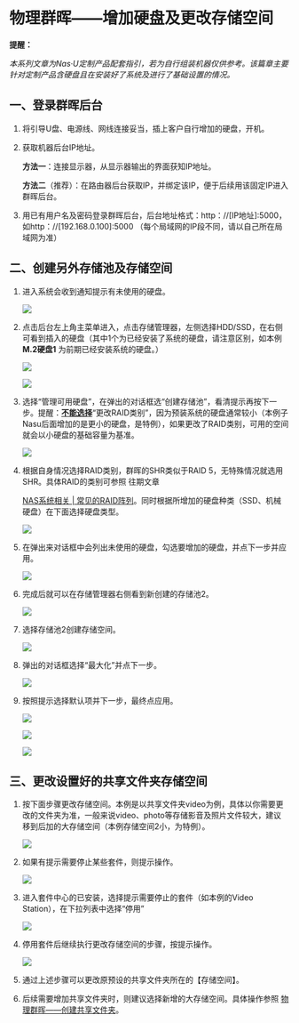 # 物理群晖——增加硬盘及更改存储空间

**提醒：**

*本系列文章为Nas·U定制产品配套指引，若为自行组装机器仅供参考。该篇章主要针对定制产品含硬盘且在安装好了系统及进行了基础设置的情况。*

## 一、登录群晖后台

1. 将引导U盘、电源线、网线连接妥当，插上客户自行增加的硬盘，开机。

2. 获取机器后台IP地址。

   **方法一**：连接显示器，从显示器输出的界面获知IP地址。

   **方法二**（推荐）：在路由器后台获取IP，并绑定该IP，便于后续用该固定IP进入群晖后台。

3. 用已有用户名及密码登录群晖后台，后台地址格式：http：//[IP地址]:5000，如http：//[192.168.0.100]:5000 （每个局域网的IP段不同，请以自己所在局域网为准）

## 二、创建另外存储池及存储空间

1. 进入系统会收到通知提示有未使用的硬盘。

   ![](https://webp.nas-u.top/Nasu_241205134543.png)

2. 点击后台左上角主菜单进入，点击存储管理器，左侧选择HDD/SSD，在右侧可看到插入的硬盘（其中1个为已经安装了系统的硬盘，请注意区别，如本例 **M.2硬盘1** 为前期已经安装系统的硬盘。）

   ![](https://webp.nas-u.top/Nasu_241205125156.png)

   ![](https://webp.nas-u.top/Nasu_241205134857.png)

3. 选择“管理可用硬盘”，在弹出的对话框选“创建存储池”，看清提示再按下一步。提醒：**<u>不能选择</u>**“更改RAID类别”，因为预装系统的硬盘通常较小（本例子Nasu后面增加的是更小的硬盘，是特例），如果更改了RAID类别，可用的空间就会以小硬盘的基础容量为基准。

   ![](https://webp.nas-u.top/Nasu_241205135058.png)

4. 根据自身情况选择RAID类别，群晖的SHR类似于RAID 5，无特殊情况就选用SHR。具体RAID的类别可参照 往期文章

   [NAS系统相关 | 常见的RAID阵列](https://docs.nas-u.top/System/Raid%20Array.html)。同时根据所增加的硬盘种类（SSD、机械硬盘）在下面选择硬盘类型。

   ![](https://webp.nas-u.top/Nasu_241205135400.png)

5. 在弹出来对话框中会列出未使用的硬盘，勾选要增加的硬盘，并点下一步并应用。

   ![](https://webp.nas-u.top/Nasu_241205135634.png)

6. 完成后就可以在存储管理器右侧看到新创建的存储池2。

   ![](https://webp.nas-u.top/Nasu_241205140146.png)

7. 选择存储池2创建存储空间。

   ![](https://webp.nas-u.top/Nasu_241205140053.png)

8. 弹出的对话框选择“最大化”并点下一步。

   ![](https://webp.nas-u.top/Nasu_241205140326.png)

9. 按照提示选择默认项并下一步，最终点应用。

   ![](https://webp.nas-u.top/Nasu_241205140356.png)

   ![](https://webp.nas-u.top/Nasu_241205140642.png)

   ![](https://webp.nas-u.top/Nasu_241205140659.png)

   

## 三、更改设置好的共享文件夹存储空间

1. 按下面步骤更改存储空间。本例是以共享文件夹video为例，具体以你需要更改的文件夹为准，一般来说video、photo等存储影音及照片文件较大，建议移到后加的大存储空间（本例存储空间2小，为特例）。

   ![](https://webp.nas-u.top/Nasu_241205141259.png)

2. 如果有提示需要停止某些套件，则提示操作。

   ![](https://webp.nas-u.top/Nasu_241205141355.png)

3. 进入套件中心的已安装，选择提示需要停止的套件（如本例的Video Station），在下拉列表中选择“停用”

   ![](https://webp.nas-u.top/Nasu_241205141455.png)

4. 停用套件后继续执行更改存储空间的步骤，按提示操作。

   ![](https://webp.nas-u.top/Nasu_241205142805.png)

5. 通过上述步骤可以更改原预设的共享文件夹所在的【存储空间】。

6. 后续需要增加共享文件夹时，则建议选择新增的大存储空间。具体操作参照 [物理群晖——创建共享文件夹](https://docs.nas-u.top/Guide/Synology%20Installation_005.html)。

   